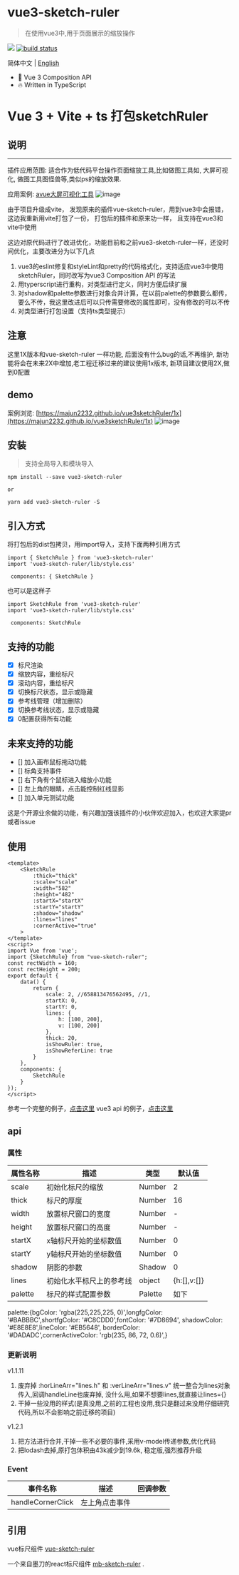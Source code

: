 # vue3-sketch-ruler

> 在使用vue3中,用于页面展示的缩放操作


 [![](https://camo.githubusercontent.com/28479a7a834310a667f36760a27283f7389e864a/68747470733a2f2f696d672e736869656c64732e696f2f6e706d2f6c2f76322d646174657069636b65722e737667)](https://camo.githubusercontent.com/28479a7a834310a667f36760a27283f7389e864a/68747470733a2f2f696d672e736869656c64732e696f2f6e706d2f6c2f76322d646174657069636b65722e737667)  [![build status](https://github.com/majun2232/vue3sketchRuler/actions/workflows/node.js.yml/badge.svg?branch=master)](https://github.com/majun2232/vue3sketchRuler/actions/workflows/node.js.yml)

 简体中文 | [English](https://github.com/majun2232/vue3sketchRuler/blob/1x/README.EN.md)

- 💪 Vue 3 Composition API
- 🔥 Written in TypeScript


# Vue 3 + Vite + ts 打包sketchRuler

## 说明
---
插件应用范围: 适合作为低代码平台操作页面缩放工具,比如做图工具如, 大屏可视化, 做图工具图怪兽等,类似ps的缩放效果.

应用案例: [avue大屏可视化工具](https://data.avuejs.com/build/1)
![image](https://github.com/majun2232/vue3sketchRuler/blob/1x/example/assets/dp.png)

由于项目升级成vite， 发现原来的插件vue-sketch-ruler，用到vue3中会报错， 这边我重新用vite打包了一份， 打包后的插件和原来功一样， 且支持在vue3和vite中使用

这边对原代码进行了改进优化，功能目前和之前vue3-sketch-ruler一样，还没时间优化，主要改进分为以下几点
1. vue3的eslint修复和styleLint和pretty的代码格式化，支持适应vue3中使用sketchRuler，同时改写为vue3 Composition API 的写法
2. 用typerscript进行重构，对类型进行定义，同时方便后续扩展
3. 对shadow和palette参数进行对象合并计算，在以前palette的参数要么都传，要么不传，我这里改进后可以只传需要修改的属性即可，没有修改的可以不传
4. 对类型进行打包设置（支持ts类型提示）

## 注意
这里1X版本和vue-sketch-ruler 一样功能, 后面没有什么bug的话,不再维护, 新功能将会在未来2X中增加,老工程迁移过来的建议使用1x版本, 新项目建议使用2X,做到0配置
## demo
案例浏览: [https://majun2232.github.io/vue3sketchRuler/1x](https://majun2232.github.io/vue3sketchRuler/1x)
![image](https://github.com/majun2232/vue3sketchRuler/blob/1x/example/assets/demo.png)

## 安装
> 支持全局导入和模块导入
```
npm install --save vue3-sketch-ruler

or

yarn add vue3-sketch-ruler -S
```

## 引入方式
将打包后的dist包拷贝，用import导入，支持下面两种引用方式
```
import { SketchRule } from 'vue3-sketch-ruler'
import 'vue3-sketch-ruler/lib/style.css'

 components: { SketchRule }
```
也可以是这样子
```
import SketchRule from 'vue3-sketch-ruler'
import 'vue3-sketch-ruler/lib/style.css'

 components: SketchRule
```

## 支持的功能
- [x] 标尺渲染
- [x] 缩放内容，重绘标尺
- [x] 滚动内容，重绘标尺
- [x] 切换标尺状态，显示或隐藏
- [x] 参考线管理（增加删除）
- [x] 切换参考线状态，显示或隐藏
- [x] 0配置获得所有功能
## 未来支持的功能

- [] 加入画布鼠标拖动功能
- [] 标角支持事件
- [] 右下角有个鼠标进入缩放小功能
- [] 左上角的眼睛，点击能控制红线显影
- [] 加入单元测试功能

这是个开源业余做的功能，有兴趣加强该插件的小伙伴欢迎加入，也欢迎大家提pr或者issue
## 使用
```
<template>
    <SketchRule
        :thick="thick"
        :scale="scale"
        :width="582"
        :height="482"
        :startX="startX"
        :startY="startY"
        :shadow="shadow"
        :lines="lines"
        :cornerActive="true"
    >
</template>
<script>
import Vue from 'vue';
import {SketchRule} from "vue-sketch-ruler";
const rectWidth = 160;
const rectHeight = 200;
export default {
    data() {
        return {
            scale: 2, //658813476562495, //1,
            startX: 0,
            startY: 0,
            lines: {
                h: [100, 200],
                v: [100, 200]
            },
            thick: 20,
            isShowRuler: true,
            isShowReferLine: true
        }
    },
    components: {
        SketchRule
    }
});
</script>
```
参考一个完整的例子，[点击这里](https://github.com/majun2232/vue3sketchRuler/blob/1x/example/components/UserRuler.vue)
vue3 api 的例子，[点击这里](https://github.com/majun2232/vue3sketchRuler/blob/1x/example/components/UserRulerts.vue)

## api
### 属性

|  属性名称|  描述    | 类型 | 默认值 |
| --- | ---    | --- | --- |
| scale | 初始化标尺的缩放     | Number | 2 |
| thick | 标尺的厚度 | Number | 16 |
| width | 放置标尺窗口的宽度  | Number | - |
| height | 放置标尺窗口的高度  | Number | - |
| startX | x轴标尺开始的坐标数值 | Number | 0 |
| startY | y轴标尺开始的坐标数值 | Number | 0 |
| shadow |  阴影的参数  | Shadow | 0 |
| lines | 初始化水平标尺上的参考线 | object<Array> | {h:[],v:[]} |
| palette | 标尺的样式配置参数     | Palette | 如下|

palette:{bgColor: 'rgba(225,225,225, 0)',longfgColor: '#BABBBC',shortfgColor: '#C8CDD0',fontColor: '#7D8694', shadowColor: '#E8E8E8',lineColor: '#EB5648', borderColor: '#DADADC',cornerActiveColor: 'rgb(235, 86, 72, 0.6)',}
### 更新说明
v1.1.11
1. 废弃掉 :horLineArr="lines.h"  和 :verLineArr="lines.v"  统一整合为lines对象传入,回调handleLine也废弃掉, 没什么用,如果不想要lines,就直接让lines={}
2. 干掉一些没用的样式(是真没用,之前的工程也没用,我只是翻过来没用仔细研究代码,所以不会影响之前迁移的项目)

v1.2.1
1. 把方法进行合并,干掉一些不必要的事件,采用v-model传递参数,优化代码
2. 把lodash去掉,原打包体积由43k减少到19.6k, 稳定版,强烈推荐升级
### Event

| 事件名称 | 描述 | 回调参数 |
| --- | --- | --- |
| handleCornerClick | 左上角点击事件 |   |

## 引用
vue标尺组件 [vue-sketch-ruler](https://github.com/chuxiaoguo/vue-sketch-ruler.git)

一个来自墨刀的react标尺组件 [mb-sketch-ruler](https://github.com/mockingbot/mb-sketch-ruler) .
